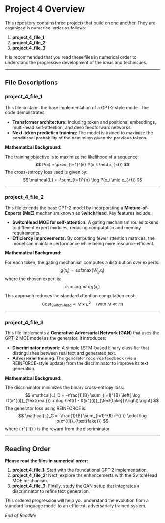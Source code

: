 # Project 4 Overview

This repository contains three projects that build on one another. They are organized in numerical order as follows:

1. **project_4_file_1**  
2. **project_4_file_2**  
3. **project_4_file_3**

It is recommended that you read these files in numerical order to understand the progressive development of the ideas and techniques.

---

## File Descriptions

### project_4_file_1

This file contains the base implementation of a GPT-2 style model. The code demonstrates:
- **Transformer architecture:** Including token and positional embeddings, multi-head self-attention, and deep feedforward networks.
- **Next-token prediction training:** The model is trained to maximize the conditional probability of the next token given the previous tokens.

**Mathematical Background:**

The training objective is to maximize the likelihood of a sequence:
$$
P(x) = \prod_{t=1}^{n} P(x_t \mid x_{<t})
$$
The cross-entropy loss used is given by:
$$
\mathcal{L} = -\sum_{t=1}^{n} \log P(x_t \mid x_{<t})
$$

---

### project_4_file_2

This file extends the base GPT-2 model by incorporating a **Mixture-of-Experts (MoE)** mechanism known as **SwitchHead**. Key features include:
- **SwitchHead MOE for self-attention:** A gating mechanism routes tokens to different expert modules, reducing computation and memory requirements.
- **Efficiency improvements:** By computing fewer attention matrices, the model can maintain performance while being more resource-efficient.

**Mathematical Background:**

For each token, the gating mechanism computes a distribution over experts:
$$
g(x_i) = \text{softmax}(W_g x_i)
$$
where the chosen expert is:
$$
e_i = \arg\max g(x_i)
$$
This approach reduces the standard attention computation cost:
$$
\text{Cost}_{\text{SwitchHead}} \propto M \times L^2 \quad \text{(with } M \ll H\text{)}
$$

---

### project_4_file_3

This file implements a **Generative Adversarial Network (GAN)** that uses the GPT-2 MOE model as the generator. It introduces:
- **Discriminator network:** A simple LSTM-based binary classifier that distinguishes between real text and generated text.
- **Adversarial training:** The generator receives feedback (via a REINFORCE-style update) from the discriminator to improve its text generation.

**Mathematical Background:**

The discriminator minimizes the binary cross-entropy loss:
$$
\mathcal{L}_D = -\frac{1}{B} \sum_{i=1}^{B} \left[ \log D(x^{(i)}_{\text{real}}) + \log \left(1 - D(x^{(i)}_{\text{fake}})\right) \right]
$$
The generator loss using REINFORCE is:
$$
\mathcal{L}_G = -\frac{1}{B} \sum_{i=1}^{B} r^{(i)} \cdot \log p(x^{(i)}_{\text{fake}})
$$
where \( r^{(i)} \) is the reward from the discriminator.

---

## Reading Order

**Please read the files in numerical order:**

1. **project_4_file_1:** Start with the foundational GPT-2 implementation.
2. **project_4_file_2:** Next, explore the enhancements with the SwitchHead MOE mechanism.
3. **project_4_file_3:** Finally, study the GAN setup that integrates a discriminator to refine text generation.

This ordered progression will help you understand the evolution from a standard language model to an efficient, adversarially trained system.

*End of ReadMe*

